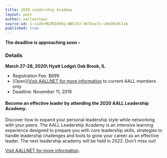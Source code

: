 ```yaml
---
title: 2020 Leadership Academy
layout: post
author: aallwestpac
source-id: 1-coZmrMUZRI090q-NB57dJ-XKTOvx7x-c8m3NvWlIzA
published: true
---
```

**The deadline is approaching soon –**

### Details

**March 27-28, 2020\\
Hyatt Lodge\\
Oak Brook, IL**

* Registration Fee: $699
* [Open]([Visit AALLNET for more information](https://www.aallnet.org/education-training/in-person-programs-seminars/leadership-academy/leadership-academy-application/) to current AALL members only
* Deadline: November 11, 2019

#### **Become an effective leader** by attending the **2020 AALL Leadership Academy.**

Discover how to expand your personal leadership style while networking with your peers. The AALL Leadership Academy is an intensive learning experience designed to prepare you with core leadership skills, strategies to handle leadership challenges and tools to grow your career as an effective leader. The next leadership academy will be held in 2022. Don't miss out!

[Visit AALLNET for more information](https://www.aallnet.org/education-training/in-person-programs-seminars/leadership-academy/leadership-academy-application/).

